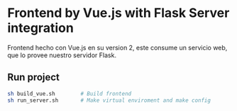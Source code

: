 # Frontend by Vue.js with Flask Server integration
Frontend hecho con Vue.js en su version 2, este consume un servicio web, que lo provee nuestro servidor Flask.

## Run project
```bash
sh build_vue.sh        # Build frontend
sh run_server.sh       # Make virtual enviroment and make config
```
